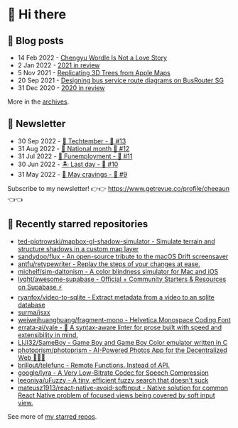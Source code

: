 # 👋 Hi there

## 📝 Blog posts

<!-- feed start -->
- 14 Feb 2022 - [Chengyu Wordle Is Not a Love Story](https://cheeaun.com/blog/2022/02/chengyu-wordle-is-not-a-love-story/)
- 2 Jan 2022 - [2021 in review](https://cheeaun.com/blog/2022/01/2021-in-review/)
- 5 Nov 2021 - [Replicating 3D Trees from Apple Maps](https://cheeaun.com/blog/2021/11/replicating-3d-trees-apple-maps/)
- 20 Sep 2021 - [Designing bus service route diagrams on BusRouter SG](https://cheeaun.com/blog/2021/09/bus-service-route-diagrams-busrouter-sg/)
- 31 Dec 2020 - [2020 in review](https://cheeaun.com/blog/2020/12/2020-in-review/)
<!-- feed end -->

More in the [archives](https://cheeaun.com/blog/archives/).

## 📰 Newsletter

<!-- newsletter start -->
- 30 Sep 2022 - [🍎 Techtember - 🥫 #13](https://www.getrevue.co/profile/cheeaun/issues/techtember-13-1335515)
- 31 Aug 2022 - [🎏 National month 🥫 #12](https://www.getrevue.co/profile/cheeaun/issues/national-month-12-1289556)
- 31 Jul 2022 - [🕺 Funemployment - 🥫 #11](https://www.getrevue.co/profile/cheeaun/issues/funemployment-11-1247643)
- 30 Jun 2022 - [🏝️ Last day - 🥫 #10](https://www.getrevue.co/profile/cheeaun/issues/last-day-10-1202564)
- 31 May 2022 - [🍜 May cravings - 🥫 #9](https://www.getrevue.co/profile/cheeaun/issues/may-cravings-9-1158473)
<!-- newsletter end -->

Subscribe to my newsletter! 👉👉 https://www.getrevue.co/profile/cheeaun 👈👈

## 🌟 Recently starred repositories

<!-- starred repos start -->
- [ted-piotrowski/mapbox-gl-shadow-simulator - Simulate terrain and structure shadows in a custom map layer](https://github.com/ted-piotrowski/mapbox-gl-shadow-simulator)
- [sandydoo/flux - An open-source tribute to the macOS Drift screensaver](https://github.com/sandydoo/flux)
- [antfu/retypewriter - Replay the steps of your changes at ease.](https://github.com/antfu/retypewriter)
- [michelf/sim-daltonism - A color blindness simulator for Mac and iOS](https://github.com/michelf/sim-daltonism)
- [lyqht/awesome-supabase - Official + Community Starters & Resources on Supabase ⚡️ ](https://github.com/lyqht/awesome-supabase)
- [ryanfox/video-to-sqlite - Extract metadata from a video to an sqlite database](https://github.com/ryanfox/video-to-sqlite)
- [surma/jsxx](https://github.com/surma/jsxx)
- [weiweihuanghuang/fragment-mono - Helvetica Monospace Coding Font](https://github.com/weiweihuanghuang/fragment-mono)
- [errata-ai/vale - :pencil: A syntax-aware linter for prose built with speed and extensibility in mind.](https://github.com/errata-ai/vale)
- [LIJI32/SameBoy - Game Boy and Game Boy Color emulator written in C](https://github.com/LIJI32/SameBoy)
- [photoprism/photoprism - AI-Powered Photos App for the Decentralized Web 🌈💎✨](https://github.com/photoprism/photoprism)
- [brillout/telefunc - Remote Functions. Instead of API.](https://github.com/brillout/telefunc)
- [google/lyra - A Very Low-Bitrate Codec for Speech Compression](https://github.com/google/lyra)
- [leeoniya/uFuzzy - A tiny, efficient fuzzy search that doesn't suck](https://github.com/leeoniya/uFuzzy)
- [mateusz1913/react-native-avoid-softinput - Native solution for common React Native problem of focused views being covered by soft input view.](https://github.com/mateusz1913/react-native-avoid-softinput)
<!-- starred repos end -->

See more of [my starred repos](https://github.com/stars/cheeaun/).